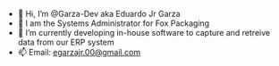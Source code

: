 - 👋 Hi, I’m @Garza-Dev aka Eduardo Jr Garza
- 👀 I am the Systems Administrator for Fox Packaging
- 🌱 I’m currently developing in-house software to capture and retreive data from our ERP system
- 📫 Email: egarzajr.00@gmail.com

<!---
Garza-Dev/Garza-Dev is a ✨ special ✨ repository because its `README.md` (this file) appears on your GitHub profile.
You can click the Preview link to take a look at your changes.
--->
